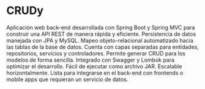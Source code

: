 # CRUDy
Aplicación web back-end desarrollada con Spring Boot y Spring MVC para construir una API REST de manera rápida y eficiente.
Persistencia de datos manejada con JPA y MySQL. Mapeo objeto-relacional automatizado hacia las tablas de la base de datos. Cuenta con capas separadas para entidades, repositorios, servicios y controladores. Permite generar CRUD para los modelos de forma sencilla. Integrado con Swagger y Lombok para optimizar el desarrollo. Fácil de ejecutar como archivo JAR. Escalable horizontalmente. Lista para integrarse en el back-end con frontends o mobile apps que requieran un servicio de datos.
